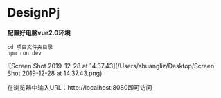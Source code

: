# DesignPj

**配置好电脑vue2.0环境**

```
cd 项目文件夹目录
npm run dev
```

![Screen Shot 2019-12-28 at 14.37.43](/Users/shuangliz/Desktop/Screen Shot 2019-12-28 at 14.37.43.png)

在浏览器中输入URL：http://localhost:8080即可访问